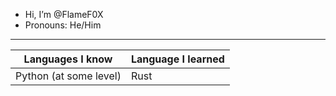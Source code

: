 -  Hi, I’m @FlameF0X
-  Pronouns: He/Him
---
|   Languages I know   |Language I learned|
|----------------------|------------------|
|Python (at some level)|       Rust       |

<!---
FlameF0X/FlameF0X is a ✨ special ✨ repository because its `README.md` (this file) appears on your GitHub profile.
You can click the Preview link to take a look at your changes.
--->

